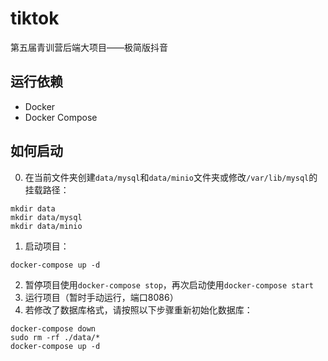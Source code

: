 # tiktok
第五届青训营后端大项目——极简版抖音

## 运行依赖
- Docker
- Docker Compose
## 如何启动
0. 在当前文件夹创建`data/mysql`和`data/minio`文件夹或修改`/var/lib/mysql`的挂载路径：
```shell
mkdir data
mkdir data/mysql
mkdir data/minio
```
1. 启动项目：
```shell
docker-compose up -d
```
2. 暂停项目使用`docker-compose stop`，再次启动使用`docker-compose start`
3. 运行项目（暂时手动运行，端口8086）
4. 若修改了数据库格式，请按照以下步骤重新初始化数据库：
```shell
docker-compose down
sudo rm -rf ./data/*
docker-compose up -d
```
